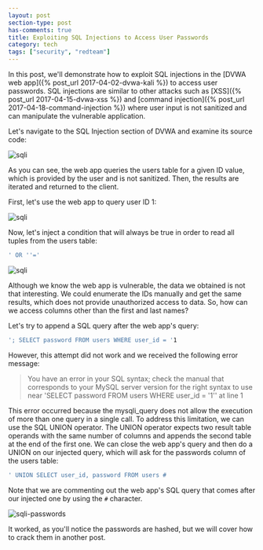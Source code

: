 ```yaml
---
layout: post
section-type: post
has-comments: true
title: Exploiting SQL Injections to Access User Passwords
category: tech
tags: ["security", "redteam"]
---
```


In this post, we'll demonstrate how to exploit SQL injections in the [DVWA web
app]({% post_url 2017-04-02-dvwa-kali %}) to access user passwords. SQL
injections are similar to other attacks such as
[XSS]({% post_url 2017-04-15-dvwa-xss %}) and [command
injection]({% post_url 2017-04-18-command-injection %}) where user input is not
sanitized and can manipulate the vulnerable application.

Let's navigate to the SQL Injection section of DVWA and examine its source code:

![sqli](/img/posts/sqli/sqli-source.png)

As you can see, the web app queries the users table for a given ID value, which
is provided by the user and is not sanitized. Then, the results are iterated and
returned to the client.

First, let's use the web app to query user ID 1:

![sqli](/img/posts/sqli/sqli.png)

Now, let's inject a condition that will always be true in order to read all
tuples from the users table:

```bash
' OR ''='
```

![sqli](/img/posts/sqli/sqli-0.png)

Although we know the web app is vulnerable, the data we obtained is not that
interesting. We could enumerate the IDs manually and get the same results, which
does not provide unauthorized access to data. So, how can we access columns
other than the first and last names?

Let's try to append a SQL query after the web app's query:

```bash
'; SELECT password FROM users WHERE user_id = '1
```

However, this attempt did not work and we received the following error message:

> You have an error in your SQL syntax; check the manual that corresponds to
> your MySQL server version for the right syntax to use near 'SELECT password
> FROM users WHERE user_id = '1'' at line 1

This error occurred because the mysqli_query does not allow the execution of
more than one query in a single call. To address this limitation, we can use the
SQL UNION operator. The UNION operator expects two result table operands with
the same number of columns and appends the second table at the end of the first
one. We can close the web app's query and then do a UNION on our injected query,
which will ask for the passwords column of the users table:

```bash
' UNION SELECT user_id, password FROM users #
```

Note that we are commenting out the web app's SQL query that comes after our
injected one by using the `#` character.

![sqli-passwords](/img/posts/sqli/sqli-passwords.png)

It worked, as you'll notice the passwords are hashed, but we will cover how to
crack them in another post.
